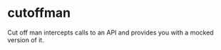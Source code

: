cutoffman
=========

Cut off man intercepts calls to an API and provides you with a mocked version of it.

